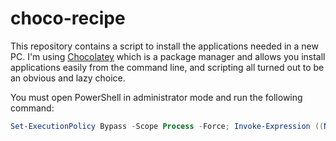 # choco-recipe 

This repository contains a script to install the applications needed in a new PC. I'm using [Chocolatey](https://chocolatey.org) which is a package manager and allows you install applications easily from the command line, and scripting all turned out to be an obvious and lazy choice.

You must open PowerShell in administrator mode and run the following command: 

```powershell
Set-ExecutionPolicy Bypass -Scope Process -Force; Invoke-Expression ((New-Object System.Net.WebClient).DownloadString('https://raw.githubusercontent.com/AndreiArdei/Choco/master/Install.ps1'));
```